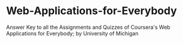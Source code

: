 # Web-Applications-for-Everybody
Answer Key to all the Assignments and Quizzes of Coursera's Web Applications for Everybody; by University of Michigan
